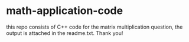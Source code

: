 # math-application-code
this repo consists of C++ code for the matrix multiplication question, the output is attached in the readme.txt. Thank you!
